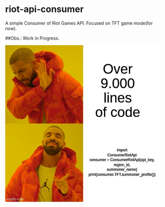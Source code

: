 # riot-api-consumer
A simple Consumer of Riot Games API. Focused on TFT game mode(for now).

##Obs.: Work in Progress.

<img src="images/over9000.jpeg"
     alt="Exemple"
     style="float: left; margin-right: 10px;" />
<br/>

